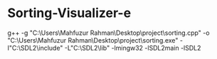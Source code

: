 # Sorting-Visualizer-e
g++ -g "C:\Users\Mahfuzur Rahman\Desktop\project\sorting.cpp" -o "C:\Users\Mahfuzur Rahman\Desktop\project\sorting.exe" -I"C:\SDL2\include" -L"C:\SDL2\lib" -lmingw32 -lSDL2main -lSDL2
